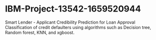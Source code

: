 # IBM-Project-13542-1659520944
Smart Lender - Applicant Credibility Prediction for Loan Approval<br>
Classification of credit defaulters using algorithms such as Decision tree, Random forest, KNN, and xgboost.
